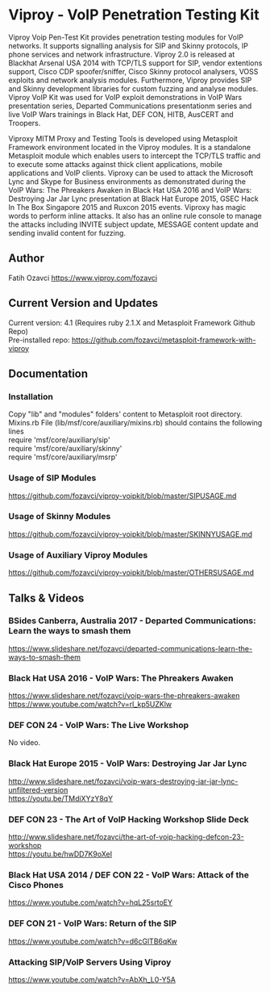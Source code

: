 # Viproy - VoIP Penetration Testing Kit
Viproy Voip Pen-Test Kit provides penetration testing modules for VoIP networks. It supports signalling analysis for SIP and Skinny protocols, IP phone services and network infrastructure. Viproy 2.0 is released at Blackhat Arsenal USA 2014 with TCP/TLS support for SIP, vendor extentions support, Cisco CDP spoofer/sniffer, Cisco Skinny protocol analysers, VOSS exploits and network analysis modules. Furthermore, Viproy provides SIP and Skinny development libraries for custom fuzzing and analyse modules. Viproy VoIP Kit was used for VoIP exploit demonstrations in VoIP Wars presentation series, Departed Communications presentationm series and live VoIP Wars trainings in Black Hat, DEF CON, HITB, AusCERT and Troopers. 

Viproxy MITM Proxy and Testing Tools is developed using Metasploit Framework environment located in the Viproy modules. It is a standalone Metasploit module which enables users to intercept the TCP/TLS traffic and to execute some attacks against thick client applications, mobile applications and VoIP clients. Viproxy can be used to attack the Microsoft Lync and Skype for Business environments as demonstrated during the VoIP Wars: The Phreakers Awaken in Black Hat USA 2016 and VoIP Wars: Destroying Jar Jar Lync presentation at Black Hat Europe 2015, GSEC Hack In The Box Singapore 2015 and Ruxcon 2015 events. Viproxy has magic words to perform inline attacks. It also has an online rule console to manage the attacks including INVITE subject update, MESSAGE content update and sending invalid content for fuzzing.

## Author
Fatih Ozavci
https://www.viproy.com/fozavci

## Current Version and Updates
Current version: 4.1 (Requires ruby 2.1.X and Metasploit Framework Github Repo) <br>
Pre-installed repo: https://github.com/fozavci/metasploit-framework-with-viproy

## Documentation

### Installation
Copy "lib" and "modules" folders' content to Metasploit root directory.<br>
Mixins.rb File (lib/msf/core/auxiliary/mixins.rb) should contains the following lines<br>
require 'msf/core/auxiliary/sip'<br>
require 'msf/core/auxiliary/skinny'<br>
require 'msf/core/auxiliary/msrp'<br>

### Usage of SIP Modules
https://github.com/fozavci/viproy-voipkit/blob/master/SIPUSAGE.md

### Usage of Skinny Modules
https://github.com/fozavci/viproy-voipkit/blob/master/SKINNYUSAGE.md

### Usage of Auxiliary Viproy Modules
https://github.com/fozavci/viproy-voipkit/blob/master/OTHERSUSAGE.md

## Talks & Videos

### BSides Canberra, Australia 2017 - Departed Communications: Learn the ways to smash them 
https://www.slideshare.net/fozavci/departed-communications-learn-the-ways-to-smash-them

### Black Hat USA 2016 - VoIP Wars: The Phreakers Awaken
https://www.slideshare.net/fozavci/voip-wars-the-phreakers-awaken<br>
https://www.youtube.com/watch?v=rl_kp5UZKlw

### DEF CON 24 - VoIP Wars: The Live Workshop
No video.

### Black Hat Europe 2015 - VoIP Wars: Destroying Jar Jar Lync
http://www.slideshare.net/fozavci/voip-wars-destroying-jar-jar-lync-unfiltered-version<br>
https://youtu.be/TMdiXYzY8qY

### DEF CON 23 - The Art of VoIP Hacking Workshop Slide Deck
http://www.slideshare.net/fozavci/the-art-of-voip-hacking-defcon-23-workshop<br>
https://youtu.be/hwDD7K9oXeI

### Black Hat USA 2014 / DEF CON 22 - VoIP Wars: Attack of the Cisco Phones
https://www.youtube.com/watch?v=hqL25srtoEY

### DEF CON 21 - VoIP Wars: Return of the SIP
https://www.youtube.com/watch?v=d6cGlTB6qKw

### Attacking SIP/VoIP Servers Using Viproy
https://www.youtube.com/watch?v=AbXh_L0-Y5A


